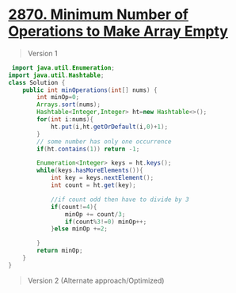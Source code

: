 # [2870. Minimum Number of Operations to Make Array Empty](https://leetcode.com/problems/minimum-number-of-operations-to-make-array-empty/)
> Version 1
```java
 import java.util.Enumeration;
import java.util.Hashtable;
class Solution {
    public int minOperations(int[] nums) {
        int minOp=0;
        Arrays.sort(nums);
        Hashtable<Integer,Integer> ht=new Hashtable<>();
        for(int i:nums){
            ht.put(i,ht.getOrDefault(i,0)+1);
        }
        // some number has only one occurrence
        if(ht.contains(1)) return -1;

        Enumeration<Integer> keys = ht.keys();
        while(keys.hasMoreElements()){
            int key = keys.nextElement();
            int count = ht.get(key);

            //if count odd then have to divide by 3 
            if(count!=4){
                minOp += count/3;
                if(count%3!=0) minOp++;
            }else minOp +=2;

        }
        return minOp;
    }
}
```

> Version 2 (Alternate approach/Optimized)